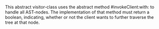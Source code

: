 This abstract visitor-class uses the abstract method #invokeClient:with: to handle all AST-nodes.
The implementation of that method must return a boolean, indicating, whether or not the client wants to further traverse the tree at that node.